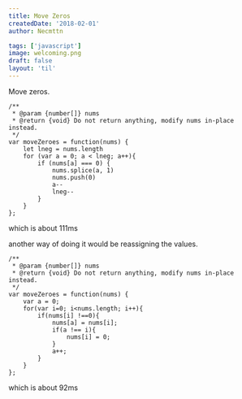 ```yaml
---
title: Move Zeros
createdDate: '2018-02-01'
author: Necmttn

tags: ['javascript']
image: welcoming.png
draft: false
layout: 'til'
---
```


Move zeros.

```
/**
 * @param {number[]} nums
 * @return {void} Do not return anything, modify nums in-place instead.
 */
var moveZeroes = function(nums) {
    let lneg = nums.length
    for (var a = 0; a < lneg; a++){
        if (nums[a] === 0) {
            nums.splice(a, 1)
            nums.push(0)
            a--
            lneg--
        }
    }
};
```

which is about 111ms

another way of doing it would be reassigning the values.

```
/**
 * @param {number[]} nums
 * @return {void} Do not return anything, modify nums in-place instead.
 */
var moveZeroes = function(nums) {
    var a = 0;
    for(var i=0; i<nums.length; i++){
    	if(nums[i] !==0){
    		nums[a] = nums[i];
    		if(a !== i){
    			nums[i] = 0;
    		}
    		a++;
    	}
    }
};
```

which is about 92ms
